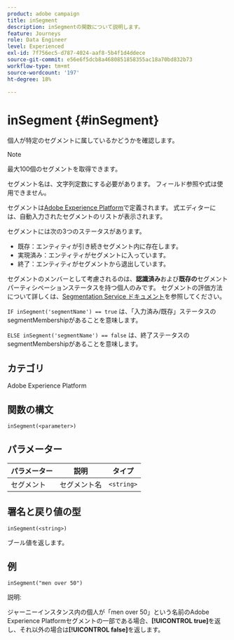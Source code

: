 ```yaml
---
product: adobe campaign
title: inSegment
description: inSegmentの関数について説明します。
feature: Journeys
role: Data Engineer
level: Experienced
exl-id: 7f756ec5-d787-4024-aaf8-5b4f1d4ddece
source-git-commit: e56e6f5dcb8a4680851858355ac18a70bd832b73
workflow-type: tm+mt
source-wordcount: '197'
ht-degree: 18%

---
```


# inSegment {#inSegment}

個人が特定のセグメントに属しているかどうかを確認します。

>[!NOTE]
>
>最大100個のセグメントを取得できます。

セグメント名は、文字列定数にする必要があります。 フィールド参照や式は使用できません。

セグメントは[Adobe Experience Platform](https://platform.adobe.com/segment/overview)で定義されます。 式エディターには、自動入力されたセグメントのリストが表示されます。

セグメントには次の3つのステータスがあります。

* 既存：エンティティが引き続きセグメント内に存在します。
* 実現済み：エンティティがセグメントに入っています。
* 終了：エンティティがセグメントから退出しています。

セグメントのメンバーとして考慮されるのは、**認識済み**&#x200B;および&#x200B;**既存の**&#x200B;セグメントパーティシペーションステータスを持つ個人のみです。 セグメントの評価方法について詳しくは、[Segmentation Service ドキュメント](https://experienceleague.adobe.com/docs/experience-platform/segmentation/tutorials/evaluate-a-segment.html?lang=ja#interpret-segment-results)を参照してください。

`IF inSegment('segmentName') == true` は、「入力済み/既存」ステータスのsegmentMembershipがあることを意味します。

`ELSE inSegment('segmentName') == false` は、終了ステータスのsegmentMembershipがあることを意味します。

## カテゴリ

Adobe Experience Platform

## 関数の構文

`inSegment(<parameter>)`

## パラメーター

| パラメーター | 説明 | タイプ |
|--- |--- |--- |
| セグメント | セグメント名 | `<string>` |

## 署名と戻り値の型

`inSegment(<string>)`

ブール値を返します。

## 例

`inSegment("men over 50")`

説明:

ジャーニーインスタンス内の個人が「men over 50」という名前のAdobe Experience Platformセグメントの一部である場合、**[!UICONTROL true]**&#x200B;を返し、それ以外の場合は&#x200B;**[!UICONTROL false]**&#x200B;を返します。

